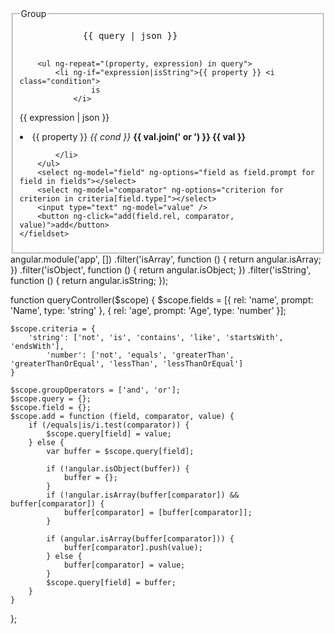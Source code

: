 <div ng-app="app">
    <fieldset ng-controller="queryController">
        <legend>Group</legend> <pre>
            {{ query | json }}
        </pre>

        <ul ng-repeat="(property, expression) in query">
            <li ng-if="expression|isString">{{ property }} <i class="condition">
                    is
                </i>
{{ expression | json }}</li>
            <li ng-if="expression|isObject" ng-repeat="(cond, val) in expression">{{ property }} <i> {{ cond }} </i>
 <b ng-if="val|isArray">
                    {{ val.join(' or ') }} 
                </b>
 <b ng-if="!(val|isArray)">
                    {{ val }}
                </b>

            </li>
        </ul>
        <select ng-model="field" ng-options="field as field.prompt for field in fields"></select>
        <select ng-model="comparator" ng-options="criterion for criterion in criteria[field.type]"></select>
        <input type="text" ng-model="value" />
        <button ng-click="add(field.rel, comparator, value)">add</button>
    </fieldset>
</div>
angular.module('app', [])
    .filter('isArray', function () {
    return angular.isArray;
})
    .filter('isObject', function () {
    return angular.isObject;
})
    .filter('isString', function () {
    return angular.isString;
});

function queryController($scope) {
    $scope.fields = [{
        rel: 'name',
        prompt: 'Name',
        type: 'string'
    }, {
        rel: 'age',
        prompt: 'Age',
        type: 'number'
    }];

    $scope.criteria = {
        'string': ['not', 'is', 'contains', 'like', 'startsWith', 'endsWith'],
            'number': ['not', 'equals', 'greaterThan', 'greaterThanOrEqual', 'lessThan', 'lessThanOrEqual']
    }

    $scope.groupOperators = ['and', 'or'];
    $scope.query = {};
    $scope.field = {};
    $scope.add = function (field, comparator, value) {
        if (/equals|is/i.test(comparator)) {
            $scope.query[field] = value;
        } else {
            var buffer = $scope.query[field];

            if (!angular.isObject(buffer)) {
                buffer = {};
            }
            if (!angular.isArray(buffer[comparator]) && buffer[comparator]) {
                buffer[comparator] = [buffer[comparator]];
            }

            if (angular.isArray(buffer[comparator])) {
                buffer[comparator].push(value);
            } else {
                buffer[comparator] = value;
            }
            $scope.query[field] = buffer;
        }
    }
};
